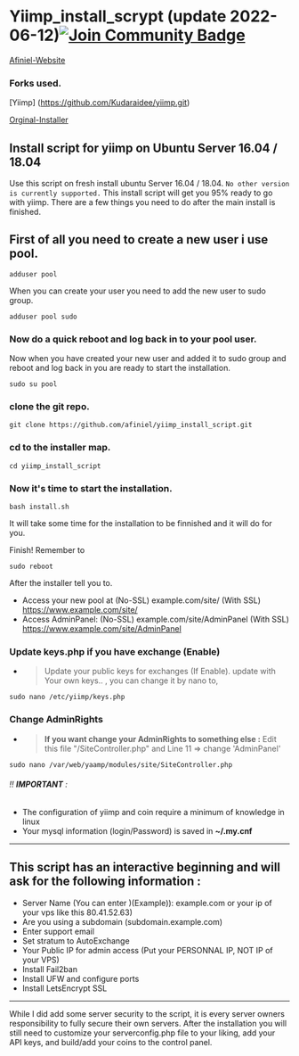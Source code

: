 # Yiimp_install_scrypt (update 2022-06-12)<a href="https://discord.gg/GVZ4tchkKc"><img src="https://img.shields.io/discord/904564600354254898.svg?style=flat&label=Discord %3C3%20&color=7289DA%22" alt="Join Community Badge"/></a>

[Afiniel-Website](https://www.afiniel.xyz/)  

### Forks used.
[Yiimp] (https://github.com/Kudaraidee/yiimp.git)

[Orginal-Installer](https://github.com/cryptopool-builders/multipool_original_yiimp_installer)


###

## Install script for yiimp on Ubuntu Server 16.04 / 18.04

Use this script on fresh install ubuntu Server 16.04 / 18.04. ``` No other version is currently supported. ``` This install script will get you 95% ready to go with yiimp. There are a few things you need to do after the main install is finished.

## First of all you need to create a new user i use pool.
```
adduser pool
```
When you can create your user you need to add the new user to sudo group.
```
adduser pool sudo

```
### Now do a quick reboot and log back in to your pool user.

Now when you have created your new user and added it to sudo group and reboot and log back in you are ready to start the installation.

```
sudo su pool
```
### clone the git repo.
```
git clone https://github.com/afiniel/yiimp_install_script.git
```
### cd to the installer map.
```
cd yiimp_install_script
```
### Now it's time to start the installation.
```
bash install.sh
```
It will take some time for the installation to be finnished and it will do for you.


Finish! Remember to 
```
sudo reboot
```
After the installer tell you to.

- Access your new pool at (No-SSL) example.com/site/      (With SSL) https://www.example.com/site/
- Access AdminPanel: (No-SSL) example.com/site/AdminPanel (With SSL) https://www.example.com/site/AdminPanel


### Update keys.php if you have exchange (Enable)

- > Update your public keys for exchanges (If Enable). update with Your own keys.. , you can change it by nano to,
```
sudo nano /etc/yiimp/keys.php
```
### Change AdminRights

- > **If you want change your AdminRights to something else :** Edit this file "/SiteController.php" and Line 11 => change 'AdminPanel'

```
sudo nano /var/web/yaamp/modules/site/SiteController.php
```
###### :bangbang: **IMPORTANT** : 

- The configuration of yiimp and coin require a minimum of knowledge in linux
- Your mysql information (login/Password) is saved in **~/.my.cnf**

***********************************

## This script has an interactive beginning and will ask for the following information :

- Server Name (You can enter )(Example)): example.com or your ip of your vps like this 80.41.52.63)
- Are you using a subdomain (subdomain.example.com)
- Enter support email
- Set stratum to AutoExchange
- Your Public IP for admin access (Put your PERSONNAL IP, NOT IP of your VPS)
- Install Fail2ban
- Install UFW and configure ports
- Install LetsEncrypt SSL

***********************************

While I did add some server security to the script, it is every server owners responsibility to fully secure their own servers. After the installation you will still need to customize your serverconfig.php file to your liking, add your API keys, and build/add your coins to the control panel. 
